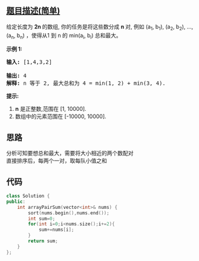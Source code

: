 ## [题目描述(简单)](https://leetcode-cn.com/problems/array-partition-i/)
<p>给定长度为&nbsp;<strong>2n&nbsp;</strong>的数组, 你的任务是将这些数分成&nbsp;<strong>n </strong>对, 例如 (a<sub>1</sub>, b<sub>1</sub>), (a<sub>2</sub>, b<sub>2</sub>), ..., (a<sub>n</sub>, b<sub>n</sub>) ，使得从1 到&nbsp;n 的 min(a<sub>i</sub>, b<sub>i</sub>) 总和最大。</p>

<p><strong>示例 1:</strong></p>

<pre><strong>输入:</strong> [1,4,3,2]

<strong>输出:</strong> 4
<strong>解释:</strong> n 等于 2, 最大总和为 4 = min(1, 2) + min(3, 4).
</pre>

<p><strong>提示:</strong></p>

<ol>
	<li><strong>n</strong>&nbsp;是正整数,范围在 [1, 10000].</li>
	<li>数组中的元素范围在 [-10000, 10000].</li>
</ol>

## 思路
分析可知要想总和最大，需要将大小相近的两个数配对  
直接排序后，每两个一对，取每队小值之和

## 代码
```c++
class Solution {
public:
    int arrayPairSum(vector<int>& nums) {
        sort(nums.begin(),nums.end());
        int sum=0;
        for(int i=0;i<nums.size();i+=2){
            sum+=nums[i];
        }
        return sum;
    }
};
```

